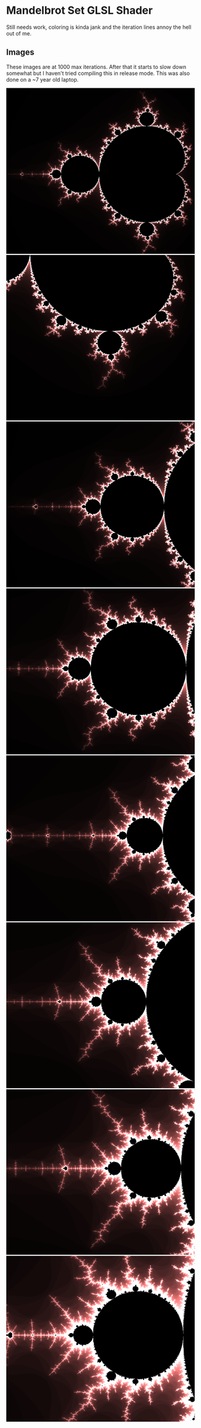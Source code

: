 # Mandelbrot Set GLSL Shader

Still needs work, coloring is kinda jank and the iteration lines annoy the hell out of me.

## Images
These images are at 1000 max iterations. After that it starts to slow down somewhat but I haven't tried compiling this in release mode. This was also done on a ~7 year old laptop.

![Mandelbrot](/images/mandelbrot_1.png)
![Mandelbrot](/images/mandelbrot_2.png)
![Mandelbrot](/images/mandelbrot_3.png)
![Mandelbrot](/images/mandelbrot_4.png)
![Mandelbrot](/images/mandelbrot_5.png)
![Mandelbrot](/images/mandelbrot_6.png)
![Mandelbrot](/images/mandelbrot_7.png)
![Mandelbrot](/images/mandelbrot_8.png)
